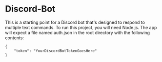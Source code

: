 # Discord-Bot
This is a starting point for a Discord bot that's designed to respond to multiple text commands. To run this project, you will need Node.js. The app will expect a file named auth.json in the root directory with the following contents:

```
{
    "token": "YourDiscordBotTokenGoesHere"
}
```
